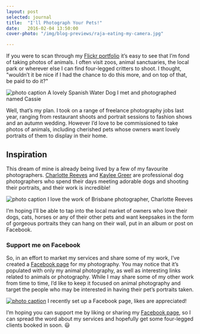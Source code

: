 ```yaml
---
layout: post
selected: journal
title:  "I'll Photograph Your Pets!"
date:   2016-02-04 13:50:00
cover-photo: "/img/blog-previews/raja-eating-my-camera.jpg"

---
```


If you were to scan through my [Flickr portfolio](https://www.flickr.com/photos/tinyspark_boom/) it’s easy to see that I’m fond of taking photos of animals. I often visit zoos, animal sanctuaries, the local park or wherever else I can find four-legged critters to shoot. I thought, "wouldn’t it be nice if I had the chance to do this more, and on top of that, be paid to do it?"

![photo caption](../../img/blog/cassie-by-melissa-keizer.jpg "A photo I took of Cassie the dog")
<span class="caption">A lovely Spanish Water Dog I met and photographed named Cassie</span>


Well, that’s my plan. I took on a range of freelance photography jobs last year, ranging from restaurant shoots and portrait sessions to fashion shows and an autumn wedding. However I’d love to be commissioned to take photos of animals, including cherished pets whose owners want lovely portraits of them to display in their home.


## Inspiration

This dream of mine is already being lived by a few of my favourite photographers. [Charlotte Reeves](http://www.charlottereeves.com.au/) and [Kaylee Greer](https://500px.com/dogbreathphotography) are professional dog photographers who spend their days meeting adorable dogs and shooting their portraits, and their work is incredible!

![photo caption](../../img/blog/charlotte-reeves-fletcher.jpg "Charlotte Reeves Photography")
<span class="caption">I love the work of Brisbane photographer, Charlotte Reeves</span>

I’m hoping I’ll be able to tap into the local market of owners who love their dogs, cats, horses or any of their other pets and want keepsakes in the form of gorgeous portraits they can hang on their wall, put in an album or post on Facebook.

### Support me on Facebook

So, in an effort to market my services and share some of my work, I’ve created a [Facebook page](https://www.facebook.com/melissakeizerphotography/) for my photography. You may notice that it’s populated with only my animal photography, as well as interesting links related to animals or photography. While I may share some of my other work from time to time, I’d like to keep it focused on animal photography and target the people who may be interested in having their pet’s portraits taken.

<a href="https://www.facebook.com/melissakeizerphotography/" class="image-link">![photo caption](../../img/blog/melissakeizerphotography.jpg "Support me on Facebook")</a>
<span class="caption">I recently set up a Facebook page, likes are appreciated!</span>

I’m hoping you can support me by liking or sharing my [Facebook page](https://www.facebook.com/melissakeizerphotography/), so I can spread the word about my services and hopefully get some four-legged clients booked in soon. 😃



